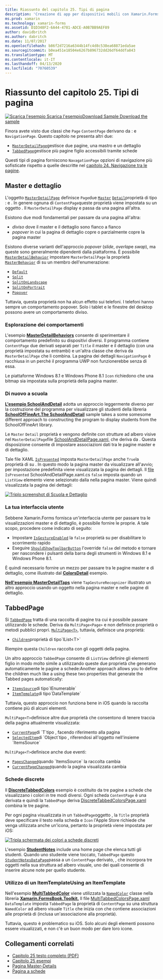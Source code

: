 ```yaml
---
title: Riassunto del capitolo 25. Tipi di pagina
description: 'Creazione di app per dispositivi mobili con Xamarin.Forms: riepilogo del capitolo 25. Tipi di pagina'
ms.prod: xamarin
ms.technology: xamarin-forms
ms.assetid: D1D348F2-6A44-4781-ADCE-A0B7BB9AEF89
author: davidbritch
ms.author: dabritch
ms.date: 11/07/2017
ms.openlocfilehash: b86f2d7216a6344b14fc4d8c538ea68871eda5ae
ms.sourcegitcommit: b0ea451e18504e6267b896732dd26df64ddfa843
ms.translationtype: MT
ms.contentlocale: it-IT
ms.lasthandoff: 04/13/2020
ms.locfileid: "70760539"
---
```

# <a name="summary-of-chapter-25-page-varieties"></a>Riassunto del capitolo 25. Tipi di pagina

[![Scarica](~/media/shared/download.png) l'esempio Scarica l'esempioDownload Sample Download the sample](https://github.com/xamarin/xamarin-forms-book-samples/tree/master/Chapter25)

Finora avete visto due classi che `Page` `ContentPage` derivano da : e `NavigationPage`. Questo capitolo ne presenta altri due:

- [`MasterDetailPage`](xref:Xamarin.Forms.MasterDetailPage)gestisce due pagine, una mastro e un dettaglio
- [`TabbedPage`](xref:Xamarin.Forms.TabbedPage)gestisce più pagine figlio accessibili tramite schede

Questi tipi di pagina forniscono `NavagationPage` opzioni di navigazione più sofisticate rispetto a quelle descritte nel [capitolo 24. Navigazione tra le pagine](~/xamarin-forms/creating-mobile-apps-xamarin-forms/summaries/chapter24.md).

## <a name="master-and-detail"></a>Master e dettaglio

L'oggetto [`MasterDetailPage`](xref:Xamarin.Forms.MasterDetailPage) definisce `Page`due [`Master`](xref:Xamarin.Forms.MasterDetailPage.Master) [`Detail`](xref:Xamarin.Forms.MasterDetailPage.Detail)proprietà di tipo : e . In genere ognuna di `ContentPage`queste proprietà viene impostata su un oggetto . Il `MasterDetailPage` display e passa da una pagina all'altra.

Esistono due modi fondamentali per passare da una pagina all'altra:

- *diviso* dove il master e il dettaglio sono fianco a fianco
- *popover* in cui la pagina di dettaglio copre o parzialmente copre la pagina master

Esistono diverse varianti dell'approccio *popover* (*slide*, *overlap*e *swap*), ma queste sono generalmente dipendenti dalla piattaforma. È possibile [`MasterDetailBehavior`](xref:Xamarin.Forms.MasterDetailPage.MasterBehavior) impostare `MasterDetailPage` la proprietà [`MasterBehavior`](xref:Xamarin.Forms.MasterBehavior) di su un membro dell'enumerazione:

- [`Default`](xref:Xamarin.Forms.MasterBehavior.Default)
- [`Split`](xref:Xamarin.Forms.MasterBehavior.Split)
- [`SplitOnLandscape`](xref:Xamarin.Forms.MasterBehavior.SplitOnLandscape)
- [`SplitOnPortrait`](xref:Xamarin.Forms.MasterBehavior.SplitOnPortrait)
- [`Popover`](xref:Xamarin.Forms.MasterBehavior.Popover)

Tuttavia, questa proprietà non ha alcun effetto sui telefoni. I telefoni hanno sempre un comportamento popover. Solo i tablet e le finestre del desktop possono avere un comportamento diviso.

### <a name="exploring-the-behaviors"></a>Esplorazione dei comportamenti

L'esempio [**MasterDetailBehaviors**](https://github.com/xamarin/xamarin-forms-book-samples/tree/master/Chapter25/MasterDetailBehaviors) consente di sperimentare il comportamento predefinito su dispositivi diversi. Il programma contiene `ContentPage` due derivati separati per `Title` il master e il dettaglio (con una proprietà impostata su entrambi) e un'altra classe che deriva da `MasterDetailPage` che li combina. La pagina dei dettagli `NavigationPage` è racchiusa in un perché il programma UWP non funzionerebbe senza di essa.

Le piattaforme Windows 8.1 e Windows Phone 8.1 `Icon` richiedono che una bitmap sia impostata sulla proprietà della pagina master.

### <a name="back-to-school"></a>Di nuovo a scuola

[**L'esempio SchoolAndDetail**](https://github.com/xamarin/xamarin-forms-book-samples/tree/master/Chapter25/SchoolAndDetail) adotta un approccio leggermente diverso per la costruzione del programma per visualizzare gli studenti della libreria [**SchoolOfFineArt.The SchoolAndDetail**](https://github.com/xamarin/xamarin-forms-book-samples/tree/master/Libraries/SchoolOfFineArt) sample takes a some somesome different approach to constructing the program to display students from the SchoolOfFineArt library.

Le `Master` `Detail` proprietà e vengono definite con strutture ad albero visive nel `MasterDetailPage`file [SchoolAndDetailPage.xaml,](https://github.com/xamarin/xamarin-forms-book-samples/blob/master/Chapter25/SchoolAndDetail/SchoolAndDetail/SchoolAndDetail/SchoolAndDetailPage.xaml) che deriva da . Questa disposizione consente di impostare associazioni dati tra le pagine master e di dettaglio.

Tale file XAML [`IsPresented`](xref:Xamarin.Forms.MasterDetailPage.IsPresented) imposta `MasterDetailPage` anche `True`la proprietà di su . In questo modo la pagina master da visualizzare all'avvio; per impostazione predefinita viene visualizzata la pagina dei dettagli. Il [file](https://github.com/xamarin/xamarin-forms-book-samples/blob/master/Chapter25/SchoolAndDetail/SchoolAndDetail/SchoolAndDetail/SchoolAndDetailPage.xaml.cs) `IsPresented` SchoolAndDetailPage.xaml.cs `false` imposta quando un `ListView` elemento viene selezionato dalla nella pagina master. Viene quindi visualizzata la pagina dei dettagli:

[![Triplo screenshot di Scuola e Dettaglio](images/ch25fg09-small.png "Pagina di dettaglio da un MasterDetailPageDetail Page from a MasterDetailPage")](images/ch25fg09-large.png#lightbox "Pagina di dettaglio da un MasterDetailPageDetail Page from a MasterDetailPage")

### <a name="your-own-user-interface"></a>La tua interfaccia utente

Sebbene Xamarin.Forms fornisca un'interfaccia utente per passare tra le visualizzazioni master e di dettaglio, è possibile fornire le proprie. A tale scopo, procedere come indicato di seguito:

- Impostare [`IsGestureEnabled`](xref:Xamarin.Forms.MasterDetailPage.IsGestureEnabled) la `false` proprietà su per disabilitare lo scorrimento rapido
- Eseguire [`ShouldShowToolbarButton`](xref:Xamarin.Forms.MasterDetailPage.ShouldShowToolbarButton) l'override `false` del metodo e tornare per nascondere i pulsanti della barra degli strumenti in Windows 8.1 e Windows Phone 8.1.

È quindi necessario fornire un mezzo per passare tra le pagine master e di dettaglio, come illustrato dal [**ColorsDetail**](https://github.com/xamarin/xamarin-forms-book-samples/tree/master/Chapter25/ColorsDetails) esempio.

[**Nell'esempio MasterDetailTaps**](https://github.com/xamarin/xamarin-forms-book-samples/tree/master/Chapter25/MasterDetailTaps) viene `TapGestureRecognizer` illustrato un altro approccio usando un oggetto nella pagina master e nelle pagine di dettaglio.

## <a name="tabbedpage"></a>TabbedPage

Si [`TabbedPage`](xref:Xamarin.Forms.TabbedPage) tratta di una raccolta di pagine tra cui è possibile passare utilizzando le schede. Deriva da `MultiPage<Page>` e non definisce proprietà o metodi pubblici propri. [`MultiPage<T>`](xref:Xamarin.Forms.MultiPage`1), tuttavia, definisce una proprietà:

- [`Children`](xref:Xamarin.Forms.MultiPage`1.Children)proprietà di tipo`IList<T>`

Riempire questa `Children` raccolta con gli oggetti della pagina.

Un altro approccio `TabbedPage` consente di `ListView` definire gli elementi figlio in modo molto simile a utilizzando queste due proprietà che generano automaticamente le pagine a schede:Another approach allows you to define the children much like a using these two properties that generate the Tabbed pages automatically:

- [`ItemsSource`](xref:Xamarin.Forms.MultiPage`1.ItemsSource)di tipo`IEnumerable`
- [`ItemTemplate`](xref:Xamarin.Forms.MultiPage`1.ItemTemplate)di tipo`DataTemplate`

Tuttavia, questo approccio non funziona bene in iOS quando la raccolta contiene più di alcuni elementi.

`MultiPage<T>`definisce altre due proprietà che consentono di tenere traccia della pagina attualmente visualizzata:

- [`CurrentPage`](xref:Xamarin.Forms.MultiPage`1.CurrentPage)di `T`tipo , facendo riferimento alla pagina
- [`SelectedItem`](xref:Xamarin.Forms.MultiPage`1.SelectedItem)di `Object`tipo , riferendosi all'oggetto nell'insieme `ItemsSource`

`MultiPage<T>`definisce anche due eventi:

- [`PagesChanged`](xref:Xamarin.Forms.MultiPage`1.PagesChanged)quando `ItemsSource` la raccolta cambia
- [`CurrentPageChanged`](xref:Xamarin.Forms.MultiPage`1.CurrentPageChanged)quando la pagina visualizzata cambia

### <a name="discrete-tab-pages"></a>Schede discrete

Il [**DiscreteTabbedColors**](https://github.com/xamarin/xamarin-forms-book-samples/tree/master/Chapter25/DiscreteTabbedColors) esempio è costituito da tre pagine a schede che visualizzano i colori in tre modi diversi. Ogni scheda `ContentPage` è una derivata e quindi la `TabbedPage` deriva [DiscreteTabbedColorsPage.xaml](https://github.com/xamarin/xamarin-forms-book-samples/blob/master/Chapter25/DiscreteTabbedColors/DiscreteTabbedColors/DiscreteTabbedColors/DiscreteTabbedColorsPage.xaml) combina le tre pagine.

Per ogni pagina visualizzata in un `TabbedPage`oggetto , la `Title` proprietà deve specificare il testo nella scheda e `Icon` l'Apple Store richiede che venga utilizzata anche un'icona, pertanto la proprietà viene impostata per iOS:

[![Tripla schermata dei colori a schede discreti](images/ch25fg13-small.png "TabbedPage")](images/ch25fg13-large.png#lightbox "TabbedPage")

L'esempio [**StudentNotes**](https://github.com/xamarin/xamarin-forms-book-samples/tree/master/Chapter25/StudentNotes) include una home page che elenca tutti gli studenti. Quando uno studente viene toccato, `TabbedPage` questo [`StudentNotesDataPage`](https://github.com/xamarin/xamarin-forms-book-samples/blob/master/Chapter25/StudentNotes/StudentNotes/StudentNotes/StudentNotesDataPage.xaml)passa a un `ContentPage` derivato, , che incorpora tre oggetti nella sua struttura ad albero visuale, uno dei quali consente di inserire alcune note per quello studente.

### <a name="using-an-itemtemplate"></a>Utilizzo di un ItemTemplateUsing an ItemTemplate

Nell'esempio [**MultiTabbedColor**](https://github.com/xamarin/xamarin-forms-book-samples/tree/master/Chapter25/MultiTabbedColors) viene utilizzata la [`NamedColor`](https://github.com/xamarin/xamarin-forms-book-samples/blob/master/Libraries/Xamarin.FormsBook.Toolkit/Xamarin.FormsBook.Toolkit/NamedColor.cs) classe nella libreria [**Xamarin.FormsBook.Toolkit.**](https://github.com/xamarin/xamarin-forms-book-samples/tree/master/Libraries/Xamarin.FormsBook.Toolkit) Il file [MultiTabbedColorsPage.xaml](https://github.com/xamarin/xamarin-forms-book-samples/blob/master/Chapter25/MultiTabbedColors/MultiTabbedColors/MultiTabbedColors/MultiTabbedColorsPage.xaml) `DataTemplate` imposta `TabbedPage` la proprietà di `ContentPage` su una struttura `NamedColor` ad albero visuale `Title` che inizia con che contiene associazioni alle proprietà di (inclusa un'associazione alla proprietà).

Tuttavia, questo è problematico su iOS. Solo alcuni degli elementi possono essere visualizzati, e non c'è un buon modo per dare loro icone.

## <a name="related-links"></a>Collegamenti correlati

- [Capitolo 25 testo completo (PDF)](https://download.xamarin.com/developer/xamarin-forms-book/XamarinFormsBook-Ch25-Apr2016.pdf)
- [Capitolo 25 esempi](https://github.com/xamarin/xamarin-forms-book-samples/tree/master/Chapter25)
- [Pagina Master-Details](~/xamarin-forms/app-fundamentals/navigation/master-detail-page.md)
- [Pagina a schede](~/xamarin-forms/app-fundamentals/navigation/tabbed-page.md)
